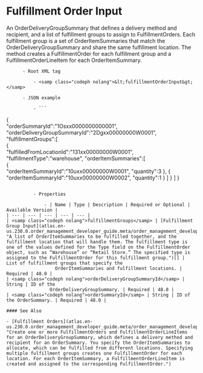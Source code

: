 # Fulfillment Order Input

An OrderDeliveryGroupSummary that defines a delivery method and
      recipient, and a list of fulfillment groups to assign to FulfillmentOrders. Each fulfillment
      group is a set of OrderItemSummaries that match the OrderDeliveryGroupSummary and share the
      same fulfillment location. The method creates a FulfillmentOrder for each fulfillment group
      and a FulfillmentOrderLineItem for each OrderItemSummary.

          - Root XML tag

              - <samp class="codeph nolang">&lt;fulfillmentOrderInput&gt;</samp>

          - JSON example

              - ```
{  
  "orderSummaryId":"1Osxx0000000000001",
  "orderDeliveryGroupSummaryId":"2Dgxx00000000W0001",
  "fulfillmentGroups":[  
    {  
      "fulfilledFromLocationId":"131xx00000000W0001",
      "fulfillmentType":"warehouse",
      "orderItemSummaries":[  
        {  
          "orderItemSummaryId":"10uxx00000000W0001",
          "quantity":3
        },
        {  
          "orderItemSummaryId":"10uxx00000000W0002",
          "quantity":1
        }
      ]
    }
  ]
}
```

          - Properties

              - | Name | Type | Description | Required or Optional | Available Version |
| --- | --- | --- | --- | --- |
| <samp class="codeph nolang">fulfillmentGroups</samp> | [Fulfillment Group Input](atlas.en-us.230.0.order_management_developer_guide.meta/order_management_developer_guide/connect_requests_fulfillment_group_input.htm "A list of OrderItemSummaries to be fulfilled together, and the fulfillment location that will handle them. The fulfillment type is one of the values defined for the Type field on the FulfillmentOrder object, such as “Warehouse” or “Retail Store.” The specified type is assigned to the FulfillmentOrder for this fulfillment group.")[] | List of fulfillment groups that specify the
                  OrderItemSummaries and fulfillment locations. | Required | 48.0 |
| <samp class="codeph nolang">orderDeliveryGroup​SummaryId</samp> | String | ID of the
                OrderDeliveryGroupSummary. | Required | 48.0 |
| <samp class="codeph nolang">orderSummaryId</samp> | String | ID of the OrderSummary. | Required | 48.0 |

#### See Also

- [Fulfillment Orders](atlas.en-us.230.0.order_management_developer_guide.meta/order_management_developer_guide/connect_resources_sfom_fulfillment_orders.htm "Create one or more FulfillmentOrders and FulfillmentOrderLineItems for an OrderDeliveryGroupSummary, which defines a delivery method and recipient for an OrderSummary. You specify the OrderItemSummaries to allocate, which can be fulfilled from different locations. Specifying multiple fulfillment groups creates one FulfillmentOrder for each location. For each OrderItemSummary, a FulfillmentOrderLineItem is created and assigned to the corresponding FulfillmentOrder.")